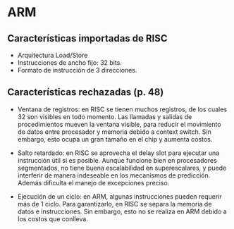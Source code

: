 # ARM

## Características importadas de RISC
- Arquitectura Load/Store
- Instrucciones de ancho fijo: 32 bits.
- Formato de instrucción de 3 direcciones.

## Características rechazadas (p. 48)
- Ventana de registros: en RISC se tienen muchos registros, de los cuales 32 son visibles en todo momento. Las llamadas y salidas de procedimientos mueven la ventana visible, para reducir el movimiento de datos entre procesador y memoria debido a context switch. Sin embargo, esto ocupa un gran tamaño en el chip y aumenta costos.

- Salto retardado: en RISC se aprovecha el delay slot para ejecutar una instrucción útil si es posible. Aunque funcione bien en procesadores segmentados, no tiene buena escalabilidad en superescalares, y puede interferir de manera indeseable en los mecanismos de predicción. Además dificulta el manejo de excepciones preciso.

- Ejecución de un ciclo: en ARM, algunas instrucciones pueden requerir más de 1 ciclo. Para garantizarlo, en RISC se separa la memoria de datos e instrucciones. Sin embargo, esto no se realiza en ARM debido a los costos que conlleva.